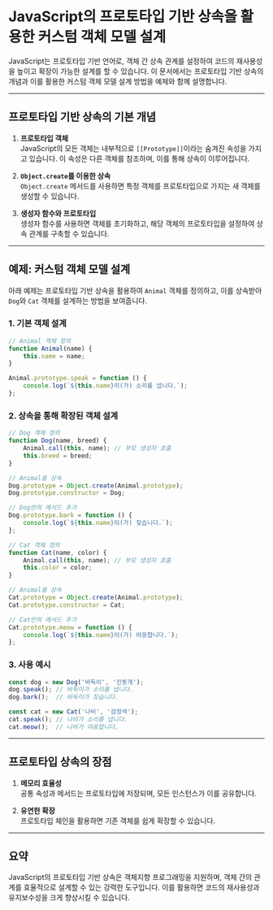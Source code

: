 
# JavaScript의 프로토타입 기반 상속을 활용한 커스텀 객체 모델 설계

JavaScript는 프로토타입 기반 언어로, 객체 간 상속 관계를 설정하여 코드의 재사용성을 높이고 확장이 가능한 설계를 할 수 있습니다.
이 문서에서는 프로토타입 기반 상속의 개념과 이를 활용한 커스텀 객체 모델 설계 방법을 예제와 함께 설명합니다.

---

## 프로토타입 기반 상속의 기본 개념

1. **프로토타입 객체**  
   JavaScript의 모든 객체는 내부적으로 `[[Prototype]]`이라는 숨겨진 속성을 가지고 있습니다. 이 속성은 다른 객체를 참조하며, 이를 통해 상속이 이루어집니다.

2. **`Object.create`를 이용한 상속**  
   `Object.create` 메서드를 사용하면 특정 객체를 프로토타입으로 가지는 새 객체를 생성할 수 있습니다.

3. **생성자 함수와 프로토타입**  
   생성자 함수를 사용하면 객체를 초기화하고, 해당 객체의 프로토타입을 설정하여 상속 관계를 구축할 수 있습니다.

---

## 예제: 커스텀 객체 모델 설계

아래 예제는 프로토타입 기반 상속을 활용하여 `Animal` 객체를 정의하고, 이를 상속받아 `Dog`와 `Cat` 객체를 설계하는 방법을 보여줍니다.

### 1. 기본 객체 설계

```javascript
// Animal 객체 정의
function Animal(name) {
    this.name = name;
}

Animal.prototype.speak = function () {
    console.log(`${this.name}이(가) 소리를 냅니다.`);
};
```

### 2. 상속을 통해 확장된 객체 설계

```javascript
// Dog 객체 정의
function Dog(name, breed) {
    Animal.call(this, name); // 부모 생성자 호출
    this.breed = breed;
}

// Animal을 상속
Dog.prototype = Object.create(Animal.prototype);
Dog.prototype.constructor = Dog;

// Dog만의 메서드 추가
Dog.prototype.bark = function () {
    console.log(`${this.name}이(가) 짖습니다.`);
};

// Cat 객체 정의
function Cat(name, color) {
    Animal.call(this, name); // 부모 생성자 호출
    this.color = color;
}

// Animal을 상속
Cat.prototype = Object.create(Animal.prototype);
Cat.prototype.constructor = Cat;

// Cat만의 메서드 추가
Cat.prototype.meow = function () {
    console.log(`${this.name}이(가) 야옹합니다.`);
};
```

### 3. 사용 예시

```javascript
const dog = new Dog('바둑이', '진돗개');
dog.speak(); // 바둑이가 소리를 냅니다.
dog.bark();  // 바둑이가 짖습니다.

const cat = new Cat('나비', '검정색');
cat.speak(); // 나비가 소리를 냅니다.
cat.meow();  // 나비가 야옹합니다.
```

---

## 프로토타입 상속의 장점

1. **메모리 효율성**  
   공통 속성과 메서드는 프로토타입에 저장되며, 모든 인스턴스가 이를 공유합니다.

2. **유연한 확장**  
   프로토타입 체인을 활용하면 기존 객체를 쉽게 확장할 수 있습니다.

---

## 요약

JavaScript의 프로토타입 기반 상속은 객체지향 프로그래밍을 지원하며, 객체 간의 관계를 효율적으로 설계할 수 있는 강력한 도구입니다. 이를 활용하면 코드의 재사용성과 유지보수성을 크게 향상시킬 수 있습니다.

